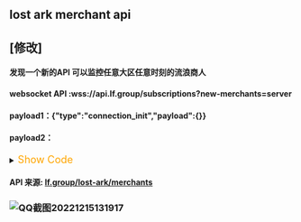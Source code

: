 ## lost ark merchant api
## [修改] 
#### 发现一个新的API 可以监控任意大区任意时刻的流浪商人 
#### websocket API :wss://api.lf.group/subscriptions?new-merchants=server
#### payload1：{"type":"connection_init","payload":{}}

#### payload2：
<details><summary><font size="4" color="orange">Show Code</font></summary><pre><code>
{"id":"1","type":"start","payload":{"variables":{"filter":{"gameId":"LostArkEn","gameMode":"LostArkTravelingMerchants","from":"2023-03-30T00:00:00.000Z","lostArk":{"gifts":["Epic","Legendary"],"cards":["Kaysarr","Madnick","Mokamoka","Seria","Sian","Wei"]}},"options":{}},"extensions":{},"operationName":"EventCreate","query":"subscription EventCreate($filter: SearchEventsFilter!, $options: SubscriptionOptions) {\n  eventCreate(filter: $filter, options: $options) {\n    ...EventFull\n    __typename\n  }\n}\n\nfragment EventFull on Event {\n  ...EventInfo\n  chatId\n  owner {\n    ...UserBasic\n    __typename\n  }\n  ...EventSlots\n  __typename\n}\n\nfragment EventInfo on Event {\n  id\n  type\n  region\n  mode\n  inviteCode\n  name\n  pinned\n  hasWaitlist\n  owner {\n    id\n    username\n    avatarUrl\n    isFollowing\n    roles\n    __typename\n  }\n  organization {\n    id\n    name\n    alias\n    avatarUrl\n    __typename\n  }\n  backgroundUrl\n  description\n  externalUrl\n  createdAt\n  scheduledAt\n  scheduledTo\n  gameId\n  views\n  slotsCount\n  waitlistCount\n  status\n  deleted\n  takenSlotsCount\n  likesCount\n  reportsCount\n  slotsCountByRole {\n    role\n    count\n    taken\n    __typename\n  }\n  slotsCountByType {\n    type\n    count\n    taken\n    __typename\n  }\n  userSlot {\n    ...SlotNano\n    __typename\n  }\n  rating\n  language\n  platform\n  links {\n    websiteUrl\n    websiteTitle\n    __typename\n  }\n  wow {\n    ...EventWowFull\n    __typename\n  }\n  wowBurningCrusade {\n    ...EventWowTbcFull\n    __typename\n  }\n  lostArk {\n    ...EventLostArkFull\n    __typename\n  }\n  hearthstone {\n    ...EventHearthstoneFull\n    __typename\n  }\n  dota2 {\n    ...EventDota2Full\n    __typename\n  }\n  csgo {\n    ...EventCSGOFull\n    __typename\n  }\n  warzone {\n    ...EventWarzoneFull\n    __typename\n  }\n  lol {\n    ...EventLolFull\n    __typename\n  }\n  pubg {\n    ...EventPubgFull\n    __typename\n  }\n  cod {\n    ...EventCodFull\n    __typename\n  }\n  standoff2 {\n    ...EventStandoff2Full\n    __typename\n  }\n  ggd {\n    ...EventGgdFull\n    __typename\n  }\n  discord {\n    inviteUrl\n    channelUrl\n    messageUrl\n    __typename\n  }\n  __typename\n}\n\nfragment SlotNano on Slot {\n  id\n  type\n  role\n  team\n  user {\n    ...UserBasic\n    __typename\n  }\n  game {\n    ...GameFull\n    __typename\n  }\n  rating\n  ratingDiff\n  __typename\n}\n\nfragment UserBasic on User {\n  id\n  username\n  description\n  language\n  avatarUrl\n  createdAt\n  views\n  rating\n  likesCount\n  reportsCount\n  age\n  gender\n  online\n  lastActiveAt\n  invitesCount\n  referralCode\n  discord {\n    userId\n    username\n    __typename\n  }\n  twitch {\n    login\n    username\n    __typename\n  }\n  twitter {\n    userId\n    username\n    __typename\n  }\n  battlenet {\n    battletag\n    region\n    __typename\n  }\n  steam {\n    userId\n    username\n    avatarUrl\n    __typename\n  }\n  riot {\n    id\n    gameName\n    tagName\n    createdAt\n    updatedAt\n    __typename\n  }\n  youtube {\n    channelId\n    __typename\n  }\n  __typename\n}\n\nfragment GameFull on Game {\n  ... on Wow {\n    ...WowFull\n    __typename\n  }\n  ... on Hearthstone {\n    ...HearthstoneFull\n    __typename\n  }\n  ... on Dota2 {\n    ...Dota2Full\n    __typename\n  }\n  ... on CSGO {\n    ...CSGOFull\n    __typename\n  }\n  ... on Warzone {\n    ...WarzoneFull\n    __typename\n  }\n  ... on WowBurningCrusade {\n    ...WowBurningCrusadeFull\n    __typename\n  }\n  ... on LostArk {\n    ...LostArkFull\n    __typename\n  }\n  ... on GameLol {\n    ...GameLolFull\n    __typename\n  }\n  ... on GameAny {\n    ...GameAnyFull\n    __typename\n  }\n  __typename\n}\n\nfragment WowFull on Wow {\n  id\n  gameId\n  deleted\n  hidden\n  alias\n  description\n  ilvl\n  ilvlPvp\n  level\n  wowRace\n  wowClass\n  realm\n  wowRole\n  wowFaction\n  updatedAt\n  rioScore\n  rioScorePrevious\n  thumbnailUrl\n  wowRegion\n  wowSpecialization\n  covenant\n  guild\n  raidSepulcherSummary\n  raidSepulcherNormalKilled\n  raidSepulcherHeroicKilled\n  raidSepulcherMythicKilled\n  arenaRating2x2\n  arenaRating2x2Max\n  arenaRating3x3\n  arenaRating3x3Max\n  arenaRatingBattlegrounds\n  arenaRatingBattlegroundsMax\n  __typename\n}\n\nfragment HearthstoneFull on Hearthstone {\n  id\n  gameId\n  deleted\n  hidden\n  alias\n  description\n  rating\n  hsRegion\n  __typename\n}\n\nfragment Dota2Full on Dota2 {\n  id\n  gameId\n  deleted\n  hidden\n  description\n  mmrScore\n  dota2Role\n  dota2Region\n  __typename\n}\n\nfragment CSGOFull on CSGO {\n  id\n  gameId\n  deleted\n  hidden\n  description\n  csgoRegion\n  csgoRole\n  csgoRank\n  __typename\n}\n\nfragment WarzoneFull on Warzone {\n  id\n  gameId\n  deleted\n  hidden\n  alias\n  warzoneRegion\n  description\n  __typename\n}\n\nfragment WowBurningCrusadeFull on WowBurningCrusade {\n  id\n  gameId\n  deleted\n  hidden\n  alias\n  description\n  wowFaction\n  updatedAt\n  wowRace\n  wowClass\n  wowRole\n  wowRegion\n  level\n  ilvl\n  realm\n  arenaScore\n  wowRegion\n  __typename\n}\n\nfragment LostArkFull on LostArk {\n  id\n  gameId\n  deleted\n  hidden\n  alias\n  region\n  class\n  server\n  gearScore\n  legacyLvl\n  builds {\n    url\n    name\n    id\n    __typename\n  }\n  __typename\n}\n\nfragment GameLolFull on GameLol {\n  id\n  gameId\n  deleted\n  hidden\n  preferredLine\n  preferredLine2\n  kills\n  deaths\n  assists\n  soloRank\n  flexRank\n  creepScore\n  normalWinCount\n  normalLoseCount\n  soloWinCount\n  soloLoseCount\n  flexWinCount\n  flexLoseCount\n  visionScore\n  champions {\n    id\n    name\n    icon\n    image\n    KDA\n    csm\n    __typename\n  }\n  __typename\n}\n\nfragment GameAnyFull on GameAny {\n  id\n  gameId\n  deleted\n  hidden\n  __typename\n}\n\nfragment EventWowFull on EventWow {\n  dungeon\n  faction\n  mythicPlusRating\n  region\n  ilvl\n  arenaRating\n  mythicPlusKey\n  raid\n  raidDifficulty\n  __typename\n}\n\nfragment EventWowTbcFull on EventWowBurningCrusade {\n  dungeon\n  faction\n  region\n  ilvl\n  arenaRating\n  heroic\n  __typename\n}\n\nfragment EventLostArkFull on EventLostArk {\n  abyssDungeonsDungeonGearScore\n  cubeDungeonGearScore\n  difficultyGearScore\n  region\n  guardianRaidsGuardian\n  abyssDungeonsAbyss\n  abyssDungeonsDungeon\n  cubeDungeon\n  bossRush\n  platinumFieldsField\n  otherActivity\n  difficulty\n  arena\n  arenaServer\n  arenaMode\n  raid\n  phase\n  continent\n  card\n  zone\n  gift\n  server\n  __typename\n}\n\nfragment EventHearthstoneFull on EventHearthstone {\n  region\n  rating\n  __typename\n}\n\nfragment EventDota2Full on EventDota2 {\n  region\n  mmrScore\n  __typename\n}\n\nfragment EventCSGOFull on EventCSGO {\n  region\n  rank\n  __typename\n}\n\nfragment EventWarzoneFull on EventWarzone {\n  region\n  __typename\n}\n\nfragment EventLolFull on EventLol {\n  region\n  rank\n  lobbyPassword\n  __typename\n}\n\nfragment EventPubgFull on EventPubg {\n  server\n  password\n  __typename\n}\n\nfragment EventCodFull on EventCod {\n  server\n  password\n  __typename\n}\n\nfragment EventStandoff2Full on EventStandoff2 {\n  inviteLink\n  __typename\n}\n\nfragment EventGgdFull on EventGgd {\n  code\n  __typename\n}\n\nfragment EventSlots on Event {\n  slots {\n    ...SlotInfo\n    __typename\n  }\n  waitlist {\n    ...SlotInfo\n    __typename\n  }\n  __typename\n}\n\nfragment SlotInfo on Slot {\n  id\n  type\n  role\n  team\n  user {\n    ...UserBasic\n    lfg {\n      ...LfgFull\n      __typename\n    }\n    __typename\n  }\n  game {\n    __typename\n    ...GameFull\n  }\n  rating\n  ratingDiff\n  __typename\n}\n\nfragment LfgFull on Lfg {\n  id\n  ...BasicLfg\n  ...LfgGames\n  __typename\n}\n\nfragment BasicLfg on Lfg {\n  gameId\n  type\n  modes\n  alias\n  region\n  description\n  tags\n  rank\n  lostArk {\n    card\n    continent\n    server\n    region\n    gift\n    zone\n    legacyLvl\n    __typename\n  }\n  wow {\n    region\n    __typename\n  }\n  lol {\n    region\n    __typename\n  }\n  pubgMobile {\n    kdRatioDuo\n    kdRatioSquad\n    rank\n    uuid\n    __typename\n  }\n  codMobile {\n    rank\n    uuid\n    __typename\n  }\n  standoff2 {\n    profileId\n    __typename\n  }\n  csgo {\n    faceitLvl\n    __typename\n  }\n  __typename\n}\n\nfragment LfgGames on Lfg {\n  games {\n    ...GameFull\n    __typename\n  }\n  __typename\n}"}}
</code></pre></details>


#### API 来源: [lf.group/lost-ark/merchants](https://lf.group/lost-ark/merchants?gift=Epic%2CLegendary&card=Wei%2CMokamoka%2CMadnick%2CSeria%2CKaysarr%2CSian&region=Unset)





<!--
# lost-ark
### ![visitors](https://visitor-badge.glitch.me/badge?page_id=intAV.lost-ark) 
 失落的方舟流浪商人QQ通知(免费版) 
### 使用到的API:discord.py + go_cqhttp(QQ通知) + replit.com(平台免费运行) 

### 1.https://discordpy.readthedocs.io/en/stable/ 
#### 创建一个discord机器人然后创建讨论群，添加机器人:LFG，设置好游戏区服，有流浪商人公投的时候就会在讨论群直接通知
### 2.https://docs.go-cqhttp.org/guide/#go-cqhttp 
#### 申请一个新QQ，在replit挂两天，如果被风控了就绑定身份证解锁
### 3.https://www.freecodecamp.org/chinese/news/create-a-discord-bot-with-python/
#### replit + uptimerobot.com 免费运行
-->
### ![QQ截图20221215131917](https://user-images.githubusercontent.com/38396198/207778940-d7b3e1c5-9461-4778-ab48-2928b716153c.png)


